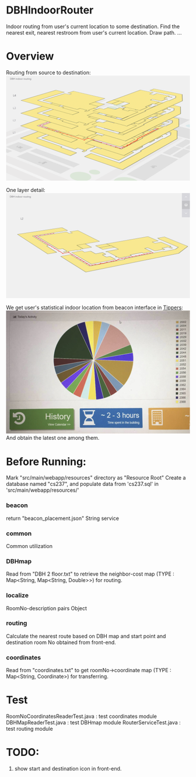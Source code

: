 # DBHIndoorRouter
Indoor routing from user's current location to some destination.
Find the nearest exit, nearest restroom from user's current location.
Draw path.
...

# Overview
Routing from source to destination:
<img src="src/main/webapp/resources/routing_overview.png"  alt="routing_overview">

One layer detail:
<img src="src/main/webapp/resources/routing_oneLayer.png"  alt="routing_oneLayer">

We get user's statistical indoor location from beacon interface in [Tippers](http://tippersweb.ics.uci.edu/):
<img src="src/main/webapp/resources/Tippers_beacon_data.jpg"  alt="Tippers_beacon_data">
And obtain the latest one among them.

# Before Running:
Mark "src/main/webapp/resources" directory as "Resource Root"
Create a database named "cs237", and populate data from 'cs237.sql' in 'src/main/webapp/resources/'

### beacon
return "beacon_placement.json" String service
### common
Common utilization
### DBHmap
Read from "DBH 2 floor.txt" to retrieve the neighbor-cost map (TYPE : Map<String, Map<String, Double>>) for routing.
### localize
RoomNo-description pairs Object
### routing
Calculate the nearest route based on DBH map and start point and destination room No obtained from front-end.
### coordinates
Read from "coordinates.txt" to get roomNo->coordinate map (TYPE : Map<String, Coordinate>) for transferring.

# Test
RoomNoCoordinatesReaderTest.java : test coordinates module
DBHMapReaderTest.java : test DBHmap module
RouterServiceTest.java : test routing module

# TODO:
1. show start and destination icon in front-end.
